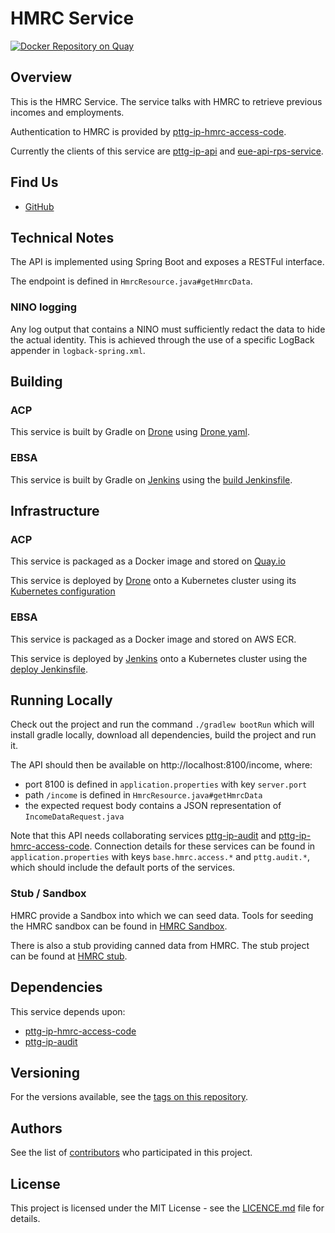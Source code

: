 HMRC Service
=

[![Docker Repository on Quay](https://quay.io/repository/ukhomeofficedigital/pttg-ip-hmrc/status "Docker Repository on Quay")](https://quay.io/repository/ukhomeofficedigital/pttg-ip-hmrc)

## Overview

This is the HMRC Service. The service talks with HMRC to retrieve previous incomes and employments.

Authentication to HMRC is provided by [pttg-ip-hmrc-access-code].  

Currently the clients of this service are [pttg-ip-api] and [eue-api-rps-service].

 
## Find Us

* [GitHub]

## Technical Notes

The API is implemented using Spring Boot and exposes a RESTFul interface.

The endpoint is defined in `HmrcResource.java#getHmrcData`.

### NINO logging

Any log output that contains a NINO must sufficiently redact the data to hide the actual identity.
This is achieved through the use of a specific LogBack appender in `logback-spring.xml`.

## Building

### ACP

This service is built by Gradle on [Drone] using [Drone yaml].

### EBSA

This service is built by Gradle on [Jenkins] using the [build Jenkinsfile].

## Infrastructure

### ACP

This service is packaged as a Docker image and stored on [Quay.io]

This service is deployed by [Drone] onto a Kubernetes cluster using its [Kubernetes configuration]

### EBSA

This service is packaged as a Docker image and stored on AWS ECR.

This service is deployed by [Jenkins] onto a Kubernetes cluster using the [deploy Jenkinsfile].

## Running Locally

Check out the project and run the command `./gradlew bootRun` which will install gradle locally, download all dependencies, build the project and run it.

The API should then be available on http://localhost:8100/income, where:
- port 8100 is defined in `application.properties` with key `server.port`
- path `/income` is defined in `HmrcResource.java#getHmrcData`
- the expected request body contains a JSON representation of `IncomeDataRequest.java`

Note that this API needs collaborating services [pttg-ip-audit] and [pttg-ip-hmrc-access-code]. Connection details for these services can be found in `application.properties` with keys `base.hmrc.access.*` and `pttg.audit.*`, which should include the default ports of the services. 

### Stub / Sandbox

HMRC provide a Sandbox into which we can seed data. Tools for seeding the HMRC sandbox can be found in [HMRC Sandbox].

There is also a stub providing canned data from HMRC. The stub project can be found at [HMRC stub]. 

## Dependencies

This service depends upon:

* [pttg-ip-hmrc-access-code]
* [pttg-ip-audit]

## Versioning

For the versions available, see the [tags on this repository].

## Authors

See the list of [contributors] who participated in this project.

## License

This project is licensed under the MIT License - see the [LICENCE.md]
file for details.



[contributors]:                     https://github.com/UKHomeOffice/pttg-ip-hmrc/graphs/contributors
[pttg-ip-hmrc-access-code]:         https://github.com/UKHomeOffice/pttg-ip-hmrc-access-code
[pttg-ip-audit]:                    https://github.com/UKHomeOffice/pttg-ip-audit
[pttg-ip-api]:                      https://github.com/UKHomeOffice/pttg-ip-api
[eue-api-rps-service]:              https://bitbucket.ipttools.info/projects/EUE-API/repos/eue-api-rps-service/
[Quay.io]:                          https://quay.io/repository/ukhomeofficedigital/pttg-ip-hmrc
[kubernetes configuration]:         https://github.com/UKHomeOffice/kube-pttg-ip-hmrc
[Drone yaml]:                       .drone.yml
[tags on this repository]:          https://github.com/UKHomeOffice/pttg-ip-hmrc/tags
[LICENCE.md]:                       LICENCE.md
[GitHub]:                           https://github.com/orgs/UKHomeOffice/teams/pttg
[Drone]:                            https://drone.acp.homeoffice.gov.uk/UKHomeOffice/pttg-ip-hmrc
[Jenkins]:                          https://eue-pttg-jenkins-dtzo-kops1.service.ops.iptho.co.uk/job/build_eue_api_hmrc_service/             
[build Jenkinsfile]:                https://bitbucket.ipttools.info/projects/EUE-API/repos/eue-api-shared-services-toolset/browse/Jenkinsfile.pttg_ip_hmrc
[deploy Jenkinsfile]:               https://eue-pttg-jenkins-dtzo-kops1.service.ops.iptho.co.uk/job/deploy_np_dev_push_eue_api_project_tiller/
[HMRC Sandbox]:                     https://bitbucket.ipttools.info/projects/EUE-API/repos/eue-api-hmrc-sandbox/
[HMRC Stub]:                        https://bitbucket.ipttools.info/projects/EUE-API/repos/eue-api-hmrc-stub/
